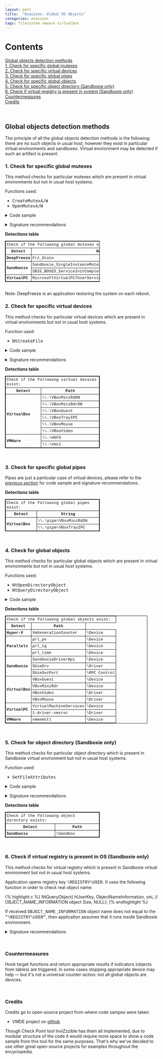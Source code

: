 ```yaml
---
layout: post
title:  "Evasions: Global OS Objects"
categories: evasions 
tags: filesystem vmware virtualbox
---
```


<style>
table, th, td {
  border: 1px solid black;
  border-collapse: collapse;
  font-family: Courier New, Verdana, Tahoma, Fixedsys;
  font-size: 13px;
}
th, td {
  padding: 3px;
  text-align: left;    
}
</style>

<h1>Contents</h1>

[Global objects detection methods](#global-objects-detection-methods)
<br />
  [1. Check for specific global mutexes](#check-if-specific-mutexes-present)
<br />
  [2. Check for specific virtual devices](#check-if-specific-virtual-devices-present)
<br />
  [3. Check for specific global pipes](#check-if-pipes-present)
<br />
  [4. Check for specific global objects](#check-if-objects-present)
<br />
  [5. Check for specific object directory (Sandboxie only)](#check-if-object-directory-present)
<br />
  [6. Check if virtual registry is present in system (Sandboxie only)](#check-if-virtual-registry-present)
<br />
[Countermeasures](#countermeasures)
<br />
[Credits](#credits)
<br />


<br />
<h2><a name="global-objects-detection-methods">Global objects detection methods</a></h2>
The principle of all the global objects detection methods is the following: there are no such objects in usual host; however they exist in particular virtual environments and sandboxes. Virtual environment may be detected if such an artifact is present.


<br />
<h3><a name="check-if-specific-mutexes-present">1. Check for specific global mutexes</a></h3>

This method checks for particular mutexes which are present in virtual environments but not in usual host systems.

Functions used:
<ul>
<li><tt>CreateMutexA/W</tt></li> 
<li><tt>OpenMutexA/W</tt></li> 
</ul>

<details><summary>Code sample</summary>
<p></p>

{% highlight c %}

// usage sample:
supMutexExist(L"Sandboxie_SingleInstanceMutex_Control"); // sample value from the table below


BOOL supMutexExist(_In_ LPWSTR lpMutexName)
{
    DWORD dwError;
    HANDLE hObject = NULL;
    if (lpMutexName == NULL) {
        return FALSE;
    }

    SetLastError(0);
    hObject = CreateMutex(NULL, FALSE, lpMutexName); // define around A or W function version
    dwError = GetLastError();

    if (hObject) {
        CloseHandle(hObject);
    }

    return (dwError == ERROR_ALREADY_EXISTS);
}

{% endhighlight %}

<i>Credits for this code sample: <a href="https://github.com/hfiref0x/VMDE">VMDE project</a> </i>

</details>
<p></p>

<details><summary>Signature recommendations</summary>
<p></p>
If the following function contains 3rd argument from the table column <font face="Courier New">`Name`</font>:
<p></p>
<ul>
<li><tt>CreateMutexA/W(..., ..., registry_path)</tt></li> 
<li><tt>OpenMutexA/W(..., ..., registry_path)</tt></li> 
</ul>
then it's an indication of application trying to use the evasion technique.
</details>
<p></p>

<b>Detections table</b>

<table style="width:62%">
  <tr>
  	<td colspan="2">Check if the following global mutexes exist:</td>
  </tr>
  <tr>
  	<th style="text-align:center">Detect</th>
  	<th style="text-align:center">Name</th>
  </tr>
  <tr>
  	<th rowspan="1">DeepFreeze</th>
  	<td>Frz_State</td>
  </tr>
  <tr>
  	<th rowspan="2">Sandboxie</th>
  	<td>Sandboxie_SingleInstanceMutex_Control</td>
  </tr>
  <tr>
  	<td>SBIE_BOXED_ServiceInitComplete_Mutex1</td>
  </tr>
  <tr>
  	<th rowspan="1">VirtualPC</th>
  	<td>MicrosoftVirtualPC7UserServiceMakeSureWe'reTheOnlyOneMutex</td>
  </tr>
</table>

<br />
Note: DeepFreeze is an application restoring the system on each reboot.

<br />
<h3><a name="check-if-specific-virtual-devices-present">2. Check for specific virtual devices</a></h3>

This method checks for particular virtual devices which are present in virtual environments but not in usual host systems.

Function used:
<ul>
<li><tt>NtCreateFile</tt></li> 
</ul>

<details><summary>Code sample</summary>
<p></p>

{% highlight c %}

// usage sample:
HANDLE hDummy = NULL;
supOpenDevice(L"\\Device\\Null", GENERIC_READ, &hDummy); // sample values from the table below


BOOL supOpenDevice(
    _In_ LPWSTR lpDeviceName,
    _In_ ACCESS_MASK DesiredAccess,
    _Out_opt_ PHANDLE phDevice)
{
    OBJECT_ATTRIBUTES attr;
    IO_STATUS_BLOCK iost;
    UNICODE_STRING uDevName;
    HANDLE hDevice;
    NTSTATUS Status;

    if (phDevice) {
        *phDevice = NULL;
    }
    if (lpDeviceName == NULL) {
        return FALSE;
    }

    hDevice = NULL;
    RtlSecureZeroMemory(&uDevName, sizeof(uDevName));
    RtlInitUnicodeString(&uDevName, lpDeviceName);
    InitializeObjectAttributes(&attr, &uDevName, OBJ_CASE_INSENSITIVE, 0, NULL);

    Status = NtCreateFile(&hDevice, DesiredAccess, &attr, &iost, NULL, 0,
        0, FILE_OPEN, 0, NULL, 0);
    if (NT_SUCCESS(Status)) {
        if (phDevice != NULL) {
            *phDevice = hDevice;
        }
    }

    return NT_SUCCESS(Status);
}

{% endhighlight %}

<i>Credits for this code sample: <a href="https://github.com/hfiref0x/VMDE">VMDE project</a> </i>

</details>
<p></p>

<details><summary>Signature recommendations</summary>
<p></p>
If the following function contains 3rd argument with its field <font face="Courier New">`ObjectName->Buffer`</font> from the table column <font face="Courier New">`Name`</font>:
<p></p>
<ul>
<li><tt>NtCreateFile(..., ..., attr, ...)</tt></li>
</ul>
then it's an indication of application trying to use the evasion technique.

<br />
<br />
3rd argument is of the following type:
{% highlight c %}
typedef struct _OBJECT_ATTRIBUTES {
    ULONG Length;
    HANDLE RootDirectory;
    PUNICODE_STRING ObjectName;
    ULONG Attributes;
    PVOID SecurityDescriptor;
    PVOID SecurityQualityOfService;
} OBJECT_ATTRIBUTES;
{% endhighlight %}

</details>
<p></p>

<b>Detections table</b>

<table style="width:62%">
  <tr>
  	<td colspan="3">Check if the following virtual devices exist:</td>
  </tr>
  <tr>
  	<th style="text-align:center">Detect</th>
  	<th style="text-align:center">Path</th>
  </tr>
  <tr>
  	<th rowspan="6">VirtualBox</th>
  	<td>\\.\VBoxMiniRdDN</td>
  </tr>
  <tr>
  	<td>\\.\VBoxMiniRdrDN</td>
  </tr>
  <tr>
  	<td>\\.\VBoxGuest</td>
  </tr>
  <tr>
  	<td>\\.\VBoxTrayIPC</td>
  </tr>
  <tr>
  	<td>\\.\VBoxMouse</td>
  </tr>
  <tr>
  	<td>\\.\VBoxVideo</td>
  </tr>
  <tr>
  	<th rowspan="2">VMWare</th>
  	<td>\\.\HGFS</td>
  </tr>
  <tr>
  	<td>\\.\vmci</td>
  </tr>
</table>


<br />
<h3><a name="check-if-pipes-present">3. Check for specific global pipes</a></h3>

Pipes are just a particular case of virtual devices, please refer to the <a href="#check-if-specific-virtual-devices-present">previous section</a> for code sample and signature recommendations.

<b>Detections table</b>

<table style="width:62%">
  <tr>
  	<td colspan="2">Check if the following global pipes exist:</td>
  </tr>
  <tr>
  	<th style="text-align:center">Detect</th>
  	<th style="text-align:center">String</th>
  </tr>
  <tr>
  	<th rowspan="2">VirtualBox</th>
  	<td>\\.\pipe\VBoxMiniRdDN</td>
  </tr>
  <tr>
  	<td>\\.\pipe\VBoxTrayIPC</td>
  </tr>
</table>


<br />
<h3><a name="check-if-objects-present">4. Check for global objects</a></h3>

This method checks for particular global objects which are present in virtual environments but not in usual host systems.

Functions used:
<ul>
<li><tt>NtOpenDirectoryObject</tt></li> 
<li><tt>NtQueryDirectoryObject</tt></li> 
</ul>

<details><summary>Code sample</summary>
<p></p>

{% highlight c %}

// usage sample:
supIsObjectExists(L"\\Driver", L"SbieDrv"); // sample values from the table below


typedef struct _OBJECT_DIRECTORY_INFORMATION {
    UNICODE_STRING Name;
    UNICODE_STRING TypeName;
} OBJECT_DIRECTORY_INFORMATION, *POBJECT_DIRECTORY_INFORMATION;

BOOL supIsObjectExists(
    _In_ LPWSTR RootDirectory,
    _In_ LPWSTR ObjectName)
{
    OBJSCANPARAM Param;
    if (ObjectName == NULL) {
        return FALSE;
    }

    Param.Buffer = ObjectName;
    Param.BufferSize = (ULONG)_strlen_w(ObjectName);

    return NT_SUCCESS(supEnumSystemObjects(RootDirectory, NULL, supDetectObjectCallback, &Param));
}

NTSTATUS NTAPI supDetectObjectCallback(
    _In_ POBJECT_DIRECTORY_INFORMATION Entry,
    _In_ PVOID CallbackParam)
{
    POBJSCANPARAM Param = (POBJSCANPARAM)CallbackParam;
    if (Entry == NULL) {
        return STATUS_INVALID_PARAMETER_1;
    }
    if (CallbackParam == NULL) {
        return STATUS_INVALID_PARAMETER_2;
    }
    if (Param->Buffer == NULL || Param->BufferSize == 0) {
        return STATUS_MEMORY_NOT_ALLOCATED;
    }
    if (Entry->Name.Buffer) {
        if (_strcmpi_w(Entry->Name.Buffer, Param->Buffer) == 0) {
            return STATUS_SUCCESS;
        }
    }

    return STATUS_UNSUCCESSFUL;
}

NTSTATUS NTAPI supEnumSystemObjects(
    _In_opt_ LPWSTR pwszRootDirectory,
    _In_opt_ HANDLE hRootDirectory,
    _In_ PENUMOBJECTSCALLBACK CallbackProc,
    _In_opt_ PVOID CallbackParam)
{
    BOOL cond = TRUE;
    ULONG ctx, rlen;
    HANDLE hDirectory = NULL;
    NTSTATUS status;
    NTSTATUS CallbackStatus;
    OBJECT_ATTRIBUTES attr;
    UNICODE_STRING sname;
    POBJECT_DIRECTORY_INFORMATION objinf;

    if (CallbackProc == NULL) {
        return STATUS_INVALID_PARAMETER_4;
    }
    status = STATUS_UNSUCCESSFUL;
    
    __try {
        // We can use root directory.
        if (pwszRootDirectory != NULL) {
            RtlSecureZeroMemory(&sname, sizeof(sname));
            RtlInitUnicodeString(&sname, pwszRootDirectory);
            InitializeObjectAttributes(&attr, &sname, OBJ_CASE_INSENSITIVE, NULL, NULL);

            status = NtOpenDirectoryObject(&hDirectory, DIRECTORY_QUERY, &attr);
            if (!NT_SUCCESS(status)) {
                return status;
            }
        }
        else {
            if (hRootDirectory == NULL) {
                return STATUS_INVALID_PARAMETER_2;
            }
            hDirectory = hRootDirectory;
        }

        // Enumerate objects in directory.
        ctx = 0;
        do {
            rlen = 0;
            status = NtQueryDirectoryObject(hDirectory, NULL, 0, TRUE, FALSE, &ctx, &rlen);
            if (status != STATUS_BUFFER_TOO_SMALL)
                    break;
            objinf = HeapAlloc(GetProcessHeap(), HEAP_ZERO_MEMORY, rlen);
            if (objinf == NULL)
                break;
                
            status = NtQueryDirectoryObject(hDirectory, objinf, rlen, TRUE, FALSE, &ctx, &rlen);
            if (!NT_SUCCESS(status)) {
                HeapFree(GetProcessHeap(), 0, objinf);
                break;
            }

            CallbackStatus = CallbackProc(objinf, CallbackParam);
            HeapFree(GetProcessHeap(), 0, objinf);
            if (NT_SUCCESS(CallbackStatus)) {
                status = STATUS_SUCCESS;
                break;
            }
        } while (cond);

        if (hDirectory != NULL) {
            NtClose(hDirectory);
        }
    }
    __except (EXCEPTION_EXECUTE_HANDLER) {
        status = STATUS_ACCESS_VIOLATION;
    }

    return status;
}

{% endhighlight %}


<i>Credits for this code sample: <a href="https://github.com/hfiref0x/VMDE">VMDE project</a> </i>

</details>
<p></p>

<b>Detections table</b>

<table style="width:93%">
  <tr>
  	<td colspan="3">Check if the following global objects exist:</td>
  </tr>
  <tr>
  	<th style="text-align:center">Detect</th>
  	<th style="text-align:center">Path</th>
  </tr>
  <tr>
  	<th rowspan="1">Hyper-V</th>
  	<td>VmGenerationCounter</td>
  	<td>\Device</td>
  </tr>
  <tr>
  	<th rowspan="3">Parallels</th>
  	<td>prl_pv</td>
  	<td>\Device</td>
  </tr>
  <tr>
  	<td>prl_tg</td>
  	<td>\Device</td>
  </tr>
  <tr>
  	<td>prl_time</td>
  	<td>\Device</td>
  </tr>
  <tr>
  	<th rowspan="3">Sandboxie</th>
  	<td>SandboxieDriverApi</td>
  	<td>\Device</td>
  </tr>
  <tr>
  	<td>SbieDrv</td>
  	<td>\Driver</td>
  </tr>
  <tr>
  	<td>SbieSvcPort</td>
  	<td>\RPC Control</td>
  </tr>
  <tr>
  	<th rowspan="4">VirtualBox</th>
  	<td>VBoxGuest</td>
  	<td>\Device</td>
  </tr>
  <tr>
  	<td>VBoxMiniRdr</td>
  	<td>\Device</td>
  </tr>
  <tr>
  	<td>VBoxVideo</td>
  	<td>\Driver</td>
  </tr>
  <tr>
  	<td>VBoxMouse</td>
  	<td>\Driver</td>
  </tr>
  <tr>
  	<th rowspan="2">VirtualPC</th>
  	<td>VirtualMachineServices</td>
  	<td>\Device</td>
  </tr>
  <tr>
  	<td>1-driver-vmsrvc</td>
  	<td>\Driver</td>
  </tr>
  <tr>
  	<th rowspan="1">VMWare</th>
  	<td>vmmemctl</td>
  	<td>\Device</td>
  </tr>
</table>


<br />
<h3><a name="check-if-object-directory-present">5. Check for object directory (Sandboxie only)</a></h3>

This method checks for particular object directory which is present in Sandboxie virtual environment but not in usual host systems.

Function used:
<ul>
<li><tt>GetFileAttributes</tt></li> 
</ul>

<details><summary>Code sample</summary>
<p></p>

{% highlight c %}

#define DIRECTORY_QUERY (0x0001)
#define OBJ_CASE_INSENSITIVE 0x00000040L
#define DIRECTORY_SANDBOXIE L"\\Sandbox"

int check_if_obj_dir_present() {
    OBJECT_ATTRIBUTES attr;
    UNICODE_STRING ustrName;
    HANDLE hObject = NULL;

    RtlSecureZeroMemory(&ustrName, sizeof(ustrName));
    RtlInitUnicodeString(&ustrName, DIRECTORY_SANDBOXIE);
    InitializeObjectAttributes(&attr, &ustrName, OBJ_CASE_INSENSITIVE, NULL, NULL);

    if (NT_SUCCESS(NtOpenDirectoryObject(&hObject, DIRECTORY_QUERY, &attr))) {
        NtClose(hObject);
        return TRUE;
    }
    
    return FALSE;
}

{% endhighlight %}

<i>Credits for this code sample: <a href="https://github.com/hfiref0x/VMDE">VMDE project</a> </i>

</details>
<p></p>

<details><summary>Signature recommendations</summary>
<p></p>
If the following function contains 3rd argument with its field <font face="Courier New">"ObjectName->Buffer"</font> from the table column <font face="Courier New">`Name`</font>:
<p></p>
<ul>
<li><tt>NtOpenDirectoryObject(..., ..., attr, ...)</tt></li> 
</ul>
then it's an indication of application trying to use the evasion technique.
<br />
<br />
3rd argument is of the following type:
{% highlight c %}
typedef struct _OBJECT_ATTRIBUTES {
    ULONG Length;
    HANDLE RootDirectory;
    PUNICODE_STRING ObjectName;
    ULONG Attributes;
    PVOID SecurityDescriptor;
    PVOID SecurityQualityOfService;
} OBJECT_ATTRIBUTES;
{% endhighlight %}

</details>
<p></p>

<b>Detections table</b>

<table style="width:62%">
  <tr>
  	<td colspan="2">Check if the following object directory exists:</td>
  </tr>
  <tr>
  	<th style="text-align:center">Detect</th>
  	<th style="text-align:center">Path</th>
  </tr>
  <tr>
  	<th rowspan="1">Sandboxie</th>
  	<td>\Sandbox</td>
  </tr>
</table>


<br />
<h3><a name="check-if-virtual-registry-present">6. Check if virtual registry is present in OS (Sandboxie only)</a></h3>

This method checks for virtual registry which is present in Sandboxie virtual environment but not in usual host systems.

Application opens registry key <font face="Courier New">\REGISTRY\USER</font>. It uses the following function in order to check real object name:

{% highlight c %}
NtQueryObject(
    hUserKey,
    ObjectNameInformation,
    oni, // OBJECT_NAME_INFORMATION object
    Size,
    NULL);
{% endhighlight %}

If received <font face="Courier New">OBJECT_NAME_INFORMATION</font> object name does not equal to the <font face="Courier New">"\REGISTRY\USER"</font>, then application assumes that it runs inside Sandboxie environment.

<details><summary>Signature recommendations</summary>
<p></p>
If the following function is used for opening <font face="Courier New">\REGISTRY\USER</font>:
<p></p>
<ul>
<li><tt>NtOpenKey</tt></li> 
</ul>
and is followed by the call of the following function with its 1st argument being the handle of <font face="Courier New">\REGISTRY\USER</font> key:
<ul>
<li><tt>NtQueryObject(hUserKey, ...)</tt></li> 
</ul>
then it's an indication of application trying to use the evasion technique.
</details>
<p></p>




<br />
<h3><a name="countermeasures">Countermeasures</a></h3>

Hook target functions and return appropriate results if indicators (objects from tables) are triggered. In some cases stopping appropriate device may help — but it's not a universal counter-action: not all global objects are devices.

<br />
<h3><a name="credits">Credits</a></h3>

Credits go to open-source project from where code sampes were taken: 
<ul>
<li>VMDE project on <a href="https://github.com/hfiref0x/VMDE">github</a></li>
</ul>

Though Check Point tool InviZzzible has them all implemented, due to modular structure of the code it would require more space to show a code sample from this tool for the same purposes. That's why we've decided to use other great open-source projects for examples throughout the encyclopedia.


[vmde-github]:      https://github.com/hfiref0x/VMDE
